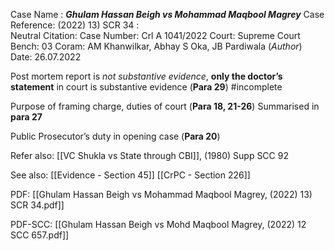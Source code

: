 Case Name : ***Ghulam Hassan Beigh vs Mohammad Maqbool Magrey***
Case Reference: (2022) 13) SCR 34 :  
Neutral Citation:
Case Number: Crl A 1041/2022
Court: Supreme Court
Bench: 03
Coram: AM Khanwilkar, Abhay S Oka, JB Pardiwala (*Author*)
Date: 26.07.2022

Post mortem report is *not substantive evidence*, **only the doctor’s statement** in court is substantive evidence (**Para 29**) #incomplete 

Purpose of framing charge, duties of court (**Para 18, 21-26**)
	Summarised in **para 27**

Public Prosecutor’s duty in opening case (**Para 20**)

Refer also:
[[VC Shukla vs State through CBI]], (1980) Supp SCC 92


See also:
[[Evidence - Section 45]]
[[CrPC - Section 226]]

PDF:
[[Ghulam Hassan Beigh vs Mohammad Maqbool Magrey, (2022) 13) SCR 34.pdf]]

PDF-SCC: 
[[Ghulam Hassan Beigh vs Mohd Maqbool Magrey, (2022) 12 SCC 657.pdf]]